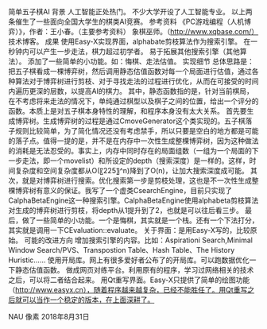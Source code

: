 简单五子棋AI
背景
	人工智能正处热门。
	不少大学开设了人工智能专业。
	以上两条催生了一些面向全国大学生的棋类AI竞赛。
参考资料
	《PC游戏编程（人机博弈）》，作者：王小春。（主要参考资料）
	象棋巫师。（http://www.xqbase.com/）
	技术博客。
成果
	使用Easy-X实现界面，alphabate剪枝算法作为搜索引擎。
	在一秒钟内可以产生一步走法，棋力超过初学者。
	易于拓展其他搜索引擎（其他算法）。
	添加了一些简单的小功能。如：悔棋、走法估值。
实现细节
总体思路是：把五子棋看成一棵博弈树，然后调用静态估值函数对每一个局面进行估值，通过各种算法对于博弈树进行剪枝、对于寻找走法的过程进行优化，从而在可接受的时间内遍历更深的层数，以提高AI的棋力。
其中，静态函数指的是，针对当前棋局，在不考虑将来走法的情况下，单纯通过棋型以及棋子之间的位置，给出一个评分的函数。本质上是对五子棋本身特性的理解，和程序本身没有太大关系。
首先要生成博弈树。生成博弈树的过程是通过CmoveGenerator这个类实现的。五子棋落子规则比较简单，为了简化情况还没有考虑禁手，所以只要是空白的地方都是可能的落子点。值得一提的是，并不是在内存中一次性生成整棵博弈树，因为这种做法的消耗是无法忍受的。事实上，内存中同时存在的局面组数（一组为一个局面的下一步走法，即一个movelist）和所设定的depth（搜索深度）是一样的。这样，时间复杂度和空间复杂度都从O(〖225〗^n)降到了O(n)，让加大搜索深度成可能。
其次，就是对博弈树进行搜索。优化搜索第一步是剪枝处理，这也是不一次性生成整棵博弈树有意义的保证。我写了一个虚类CsearchEngine，目前只实现了CalphaBetaEngine这一种搜索引擎。CalphaBetaEngine使用alphabeta剪枝算法对生成的博弈树进行剪枝，将depth从1提升到了2，也就是可以往后看三步。
最后，做了一些简单的小功能。一个是悔棋，其实就是一个栈。还有一个下法打分，其实就是调用一下CEvaluation::evaluate。
关于界面：是用Easy-X写的，比较原始。
可能的改进方向
	增加搜索引擎的内容。比如：Aspirationi Search,Minimal Window Search/PVS、Transpostion Table、Hash Table、The History Huristic……
	使用开局库。网上有很多爱好者公布了的开局库。可以跑数据优化一下静态估值函数。
	做成网页对练平台。利用原有的程序，学习过网络相关的技术之后，可以将二者结合起来。
	用Qt重写界面。Easy-X只提供了简单的绘图功能（http://www.easyx.cn），随着程序越来越复杂，已经不能胜任了。用Qt重写之后就可以当作一个稳定的版本，在上面深耕了。

NAU 像素
2018年8月31日
